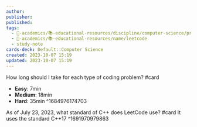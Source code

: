 ```yaml
---
author: 
publisher: 
published: 
tags:
  - 🔴-academics/📚-educational-resources/discipline/computer-science/programming-language/rust
  - 🔴-academics/📚-educational-resources/name/leetcode
  - study-note
cards-deck: Default::Computer Science
created: 2023-10-07 15:19
updated: 2023-10-07 15:19
---
```


How long should I take for each type of coding problem? 
#card 
- **Easy**: 7min
- **Medium**: 18min
- **Hard**: 35min
^1684976174703

As of July 23, 2023, what standard of C++ does LeetCode use?
#card 
It uses the standard C++17
^1691970979863
